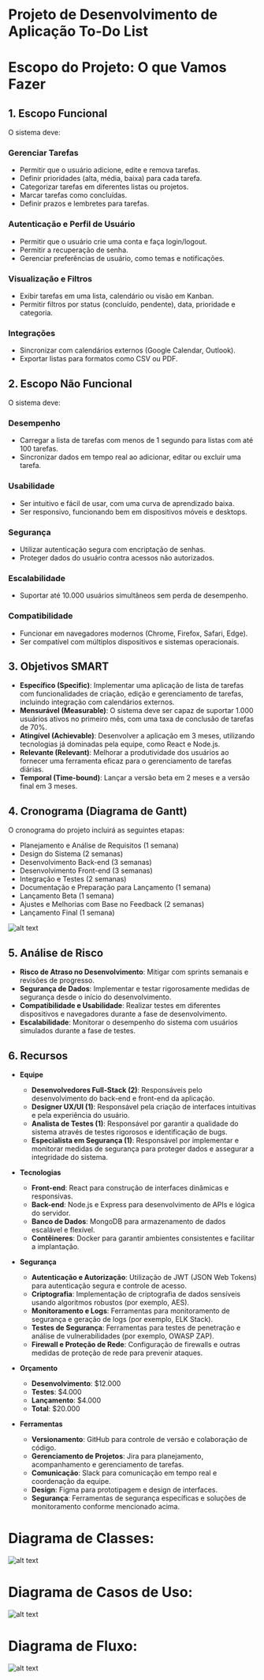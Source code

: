 # Projeto de Desenvolvimento de Aplicação To-Do List

# Escopo do Projeto: O que Vamos Fazer

## 1. Escopo Funcional

O sistema deve:

### Gerenciar Tarefas
- Permitir que o usuário adicione, edite e remova tarefas.
- Definir prioridades (alta, média, baixa) para cada tarefa.
- Categorizar tarefas em diferentes listas ou projetos.
- Marcar tarefas como concluídas.
- Definir prazos e lembretes para tarefas.

### Autenticação e Perfil de Usuário
- Permitir que o usuário crie uma conta e faça login/logout.
- Permitir a recuperação de senha.
- Gerenciar preferências de usuário, como temas e notificações.

### Visualização e Filtros
- Exibir tarefas em uma lista, calendário ou visão em Kanban.
- Permitir filtros por status (concluído, pendente), data, prioridade e categoria.

### Integrações
- Sincronizar com calendários externos (Google Calendar, Outlook).
- Exportar listas para formatos como CSV ou PDF.

## 2. Escopo Não Funcional

O sistema deve:

### Desempenho
- Carregar a lista de tarefas com menos de 1 segundo para listas com até 100 tarefas.
- Sincronizar dados em tempo real ao adicionar, editar ou excluir uma tarefa.

### Usabilidade
- Ser intuitivo e fácil de usar, com uma curva de aprendizado baixa.
- Ser responsivo, funcionando bem em dispositivos móveis e desktops.

### Segurança
- Utilizar autenticação segura com encriptação de senhas.
- Proteger dados do usuário contra acessos não autorizados.

### Escalabilidade
- Suportar até 10.000 usuários simultâneos sem perda de desempenho.

### Compatibilidade
- Funcionar em navegadores modernos (Chrome, Firefox, Safari, Edge).
- Ser compatível com múltiplos dispositivos e sistemas operacionais.

## 3. Objetivos SMART

- **Específico (Specific)**: Implementar uma aplicação de lista de tarefas com funcionalidades de criação, edição e gerenciamento de tarefas, incluindo integração com calendários externos.
- **Mensurável (Measurable)**: O sistema deve ser capaz de suportar 1.000 usuários ativos no primeiro mês, com uma taxa de conclusão de tarefas de 70%.
- **Atingível (Achievable)**: Desenvolver a aplicação em 3 meses, utilizando tecnologias já dominadas pela equipe, como React e Node.js.
- **Relevante (Relevant)**: Melhorar a produtividade dos usuários ao fornecer uma ferramenta eficaz para o gerenciamento de tarefas diárias.
- **Temporal (Time-bound)**: Lançar a versão beta em 2 meses e a versão final em 3 meses.

## 4. Cronograma (Diagrama de Gantt)

O cronograma do projeto incluirá as seguintes etapas:

- Planejamento e Análise de Requisitos (1 semana)
- Design do Sistema (2 semanas)
- Desenvolvimento Back-end (3 semanas)
- Desenvolvimento Front-end (3 semanas)
- Integração e Testes (2 semanas)
- Documentação e Preparação para Lançamento (1 semana)
- Lançamento Beta (1 semana)
- Ajustes e Melhorias com Base no Feedback (2 semanas)
- Lançamento Final (1 semana)

![alt text](diagramas/cronograma_gantt.png)

## 5. Análise de Risco

- **Risco de Atraso no Desenvolvimento**: Mitigar com sprints semanais e revisões de progresso.
- **Segurança de Dados**: Implementar e testar rigorosamente medidas de segurança desde o início do desenvolvimento.
- **Compatibilidade e Usabilidade**: Realizar testes em diferentes dispositivos e navegadores durante a fase de desenvolvimento.
- **Escalabilidade**: Monitorar o desempenho do sistema com usuários simulados durante a fase de testes.

## 6. Recursos

- **Equipe**
  - **Desenvolvedores Full-Stack (2)**: Responsáveis pelo desenvolvimento do back-end e front-end da aplicação.
  - **Designer UX/UI (1)**: Responsável pela criação de interfaces intuitivas e pela experiência do usuário.
  - **Analista de Testes (1)**: Responsável por garantir a qualidade do sistema através de testes rigorosos e identificação de bugs.
  - **Especialista em Segurança (1)**: Responsável por implementar e monitorar medidas de segurança para proteger dados e assegurar a integridade do sistema.

- **Tecnologias**
  - **Front-end**: React para construção de interfaces dinâmicas e responsivas.
  - **Back-end**: Node.js e Express para desenvolvimento de APIs e lógica do servidor.
  - **Banco de Dados**: MongoDB para armazenamento de dados escalável e flexível.
  - **Contêineres**: Docker para garantir ambientes consistentes e facilitar a implantação.

- **Segurança**
  - **Autenticação e Autorização**: Utilização de JWT (JSON Web Tokens) para autenticação segura e controle de acesso.
  - **Criptografia**: Implementação de criptografia de dados sensíveis usando algoritmos robustos (por exemplo, AES).
  - **Monitoramento e Logs**: Ferramentas para monitoramento de segurança e geração de logs (por exemplo, ELK Stack).
  - **Testes de Segurança**: Ferramentas para testes de penetração e análise de vulnerabilidades (por exemplo, OWASP ZAP).
  - **Firewall e Proteção de Rede**: Configuração de firewalls e outras medidas de proteção de rede para prevenir ataques.

- **Orçamento**
  - **Desenvolvimento**: $12.000
  - **Testes**: $4.000
  - **Lançamento**: $4.000
  - **Total**: $20.000

- **Ferramentas**
  - **Versionamento**: GitHub para controle de versão e colaboração de código.
  - **Gerenciamento de Projetos**: Jira para planejamento, acompanhamento e gerenciamento de tarefas.
  - **Comunicação**: Slack para comunicação em tempo real e coordenação da equipe.
  - **Design**: Figma para prototipagem e design de interfaces.
  - **Segurança**: Ferramentas de segurança específicas e soluções de monitoramento conforme mencionado acima.



# Diagrama de Classes:
![alt text](diagramas/DiagramaDeClasses.png)

# Diagrama de Casos de Uso:
![alt text](diagramas/DiagramaDeCasosUso.png)

# Diagrama de Fluxo:
![alt text](diagramas/DiagramaDeFluxo.png)

